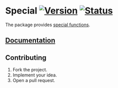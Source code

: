 # Special [![Version][version-img]][version-url] [![Status][status-img]][status-url]

The package provides [special functions][1].

## [Documentation][docs]

## Contributing

1. Fork the project.
2. Implement your idea.
3. Open a pull request.

[1]: https://en.wikipedia.org/wiki/Special_functions

[version-img]: https://img.shields.io/crates/v/special.svg
[version-url]: https://crates.io/crates/special
[status-img]: https://travis-ci.org/stainless-steel/special.svg?branch=master
[status-url]: https://travis-ci.org/stainless-steel/special
[docs]: https://stainless-steel.github.io/special
